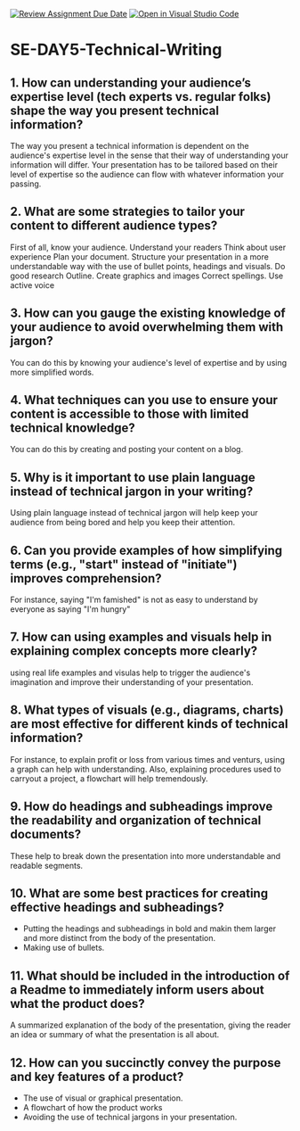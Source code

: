 [![Review Assignment Due Date](https://classroom.github.com/assets/deadline-readme-button-22041afd0340ce965d47ae6ef1cefeee28c7c493a6346c4f15d667ab976d596c.svg)](https://classroom.github.com/a/zsAR-pyY)
[![Open in Visual Studio Code](https://classroom.github.com/assets/open-in-vscode-2e0aaae1b6195c2367325f4f02e2d04e9abb55f0b24a779b69b11b9e10269abc.svg)](https://classroom.github.com/online_ide?assignment_repo_id=16042182&assignment_repo_type=AssignmentRepo)
# SE-DAY5-Technical-Writing
## 1. How can understanding your audience’s expertise level (tech experts vs. regular folks) shape the way you present technical information?
The way you present a technical information is dependent on the audience's expertise level in the sense that their way of understanding your information will differ. Your presentation has to be tailored based on their level of expertise so the audience can flow with whatever information your passing.

## 2. What are some strategies to tailor your content to different audience types?
First of all, know your audience. Understand your readers
Think about user experience
Plan your document. Structure your presentation in a more understandable way with the use of bullet points, headings and visuals.
Do good research
Outline.
Create graphics and images
Correct spellings.
Use active voice

## 3. How can you gauge the existing knowledge of your audience to avoid overwhelming them with jargon?
You can do this by knowing your audience's level of expertise and by using more simplified words.

## 4. What techniques can you use to ensure your content is accessible to those with limited technical knowledge?
You can do this by creating and posting your content on a blog.

## 5. Why is it important to use plain language instead of technical jargon in your writing?

Using plain language instead of technical jargon will help keep your audience from being bored and help you keep their attention.

## 6. Can you provide examples of how simplifying terms (e.g., "start" instead of "initiate") improves comprehension?
For instance, saying "I'm famished" is not as easy to understand by everyone as saying "I'm hungry"

## 7. How can using examples and visuals help in explaining complex concepts more clearly?
using real life examples and visulas help to trigger the audience's imagination and improve their understanding of your presentation.

## 8. What types of visuals (e.g., diagrams, charts) are most effective for different kinds of technical information? 
For instance, to explain profit or loss from various times and venturs, using a graph can help with understanding. Also, explaining procedures used to carryout a project, a flowchart will help tremendously.

## 9. How do headings and subheadings improve the readability and organization of technical documents?
These help to break down the presentation into more understandable and readable segments.

## 10. What are some best practices for creating effective headings and subheadings?
- Putting the headings and subheadings in bold and makin them larger and more distinct from the body of the presentation.
- Making use of bullets.
## 11. What should be included in the introduction of a Readme to immediately inform users about what the product does?
A summarized explanation of the body of the presentation, giving the reader an idea or summary of what the presentation is all about.

## 12. How can you succinctly convey the purpose and key features of a product?
- The use of visual or graphical presentation.
- A flowchart of how the product works
- Avoiding the use of technical jargons in your presentation.
